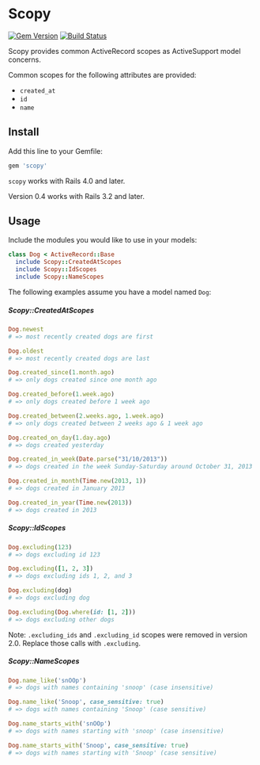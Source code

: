 # Scopy

[![Gem Version](http://img.shields.io/gem/v/scopy.svg)](http://rubygems.org/gems/scopy)
[![Build Status](http://img.shields.io/travis/neighborland/scopy.svg)](https://travis-ci.org/neighborland/scopy)

Scopy provides common ActiveRecord scopes as ActiveSupport model concerns.

Common scopes for the following attributes are provided:

* `created_at`
* `id`
* `name`

## Install

Add this line to your Gemfile:

```ruby
gem 'scopy'
```

`scopy` works with Rails 4.0 and later.

Version 0.4 works with Rails 3.2 and later.

## Usage

Include the modules you would like to use in your models:

```ruby
class Dog < ActiveRecord::Base
  include Scopy::CreatedAtScopes
  include Scopy::IdScopes
  include Scopy::NameScopes
```

The following examples assume you have a model named `Dog`:

##### Scopy::CreatedAtScopes

```ruby
Dog.newest
# => most recently created dogs are first

Dog.oldest
# => most recently created dogs are last

Dog.created_since(1.month.ago)
# => only dogs created since one month ago

Dog.created_before(1.week.ago)
# => only dogs created before 1 week ago

Dog.created_between(2.weeks.ago, 1.week.ago)
# => only dogs created between 2 weeks ago & 1 week ago

Dog.created_on_day(1.day.ago)
# => dogs created yesterday

Dog.created_in_week(Date.parse("31/10/2013"))
# => dogs created in the week Sunday-Saturday around October 31, 2013

Dog.created_in_month(Time.new(2013, 1))
# => dogs created in January 2013

Dog.created_in_year(Time.new(2013))
# => dogs created in 2013
```

##### Scopy::IdScopes

```ruby
Dog.excluding(123)
# => dogs excluding id 123

Dog.excluding([1, 2, 3])
# => dogs excluding ids 1, 2, and 3

Dog.excluding(dog)
# => dogs excluding dog

Dog.excluding(Dog.where(id: [1, 2]))
# => dogs excluding other dogs
```

Note: `.excluding_ids` and `.excluding_id` scopes were removed in
version 2.0. Replace those calls with `.excluding`.

##### Scopy::NameScopes

```ruby
Dog.name_like('snOOp')
# => dogs with names containing 'snoop' (case insensitive)

Dog.name_like('Snoop', case_sensitive: true)
# => dogs with names containing 'Snoop' (case sensitive)

Dog.name_starts_with('snOOp')
# => dogs with names starting with 'snoop' (case insensitive)

Dog.name_starts_with('Snoop', case_sensitive: true)
# => dogs with names starting with 'Snoop' (case sensitive)
```

